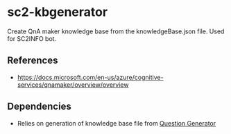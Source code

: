 # sc2-kbgenerator

Create QnA maker knowledge base from the knowledgeBase.json file. Used for SC2INFO bot.

## References

- https://docs.microsoft.com/en-us/azure/cognitive-services/qnamaker/overview/overview

## Dependencies

- Relies on generation of knowledge base file from [Question Generator](../questionGenerator/README.md)

